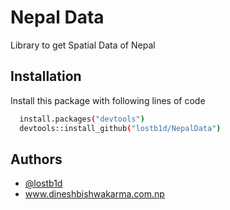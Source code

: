 
# Nepal Data

Library to get Spatial Data of Nepal




## Installation

Install this package with following lines of code

```bash
  install.packages("devtools")
  devtools::install_github("lostb1d/NepalData")
```
    
## Authors

- [@lostb1d](https://www.github.com/lostb1d)
- www.dineshbishwakarma.com.np

